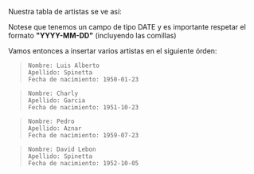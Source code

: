 Nuestra tabla de artistas se ve así:

<div class='mu-erd'
  data-entities='{
    "bandas": {
      "id" : {
        "type": "INTEGER",
        "pk": true
      },
      "nombre": {
        "type": "TEXT"
      },
      "apellido": {
        "type": "TEXT"
      },
      "fecha_de_nacimiento": {
        "type": "DATE"
      }
    }
  }'>
</div>

Notese que tenemos un campo de tipo DATE y es importante respetar el formato **"YYYY-MM-DD"** (incluyendo las comillas)

Vamos entonces a insertar varios artistas en el siguiente órden:

> ```
> Nombre: Luis Alberto
> Apellido: Spinetta
> Fecha de nacimiento: 1950-01-23
> ```

> ```
> Nombre: Charly
> Apellido: Garcia
> Fecha de nacimiento: 1951-10-23
> ```

> ```
> Nombre: Pedro
> Apellido: Aznar
> Fecha de nacimiento: 1959-07-23
> ```

> ```
> Nombre: David Lebon
> Apellido: Spinetta
> Fecha de nacimiento: 1952-10-05
> ```

